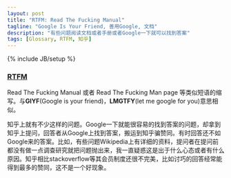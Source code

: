 ```yaml
---
layout: post
title: "RTFM: Read The Fucking Manual"
tagline: "Google Is Your Friend, 善用Google, 文档"
description: "有些问题阅读文档或者手册或者Google一下就可以找到答案"
tags: [Glossary, RTFM, 知乎]
---
```

{% include JB/setup %}

### [RTFM](http://en.wikipedia.org/wiki/RTFM)

Read The Fucking Manual 或者 Read The Fucking Man page 等类似短语的缩写。与**GIYF**(Google is your friend)，**LMGTFY**(let me google for you)意思相似。

知乎上就有不少这样的问题。Google一下就能很容易的找到答案的问题，却拿到知乎上提问，回答者从Google上找到答案，搬运到知乎骗赞同。有时回答还不如Google来的答案。比如，有些问题Wikipedia上有详细的资料，提问者在提问前都没有做一点调查研究就把问题抛出来，我一直疑惑这是出于什么心态或者有什么原因。知乎相比stackoverflow等其会员制度还很不完美，比如讨巧的回答经常能得到最多的赞同，这不是一个好现象。
